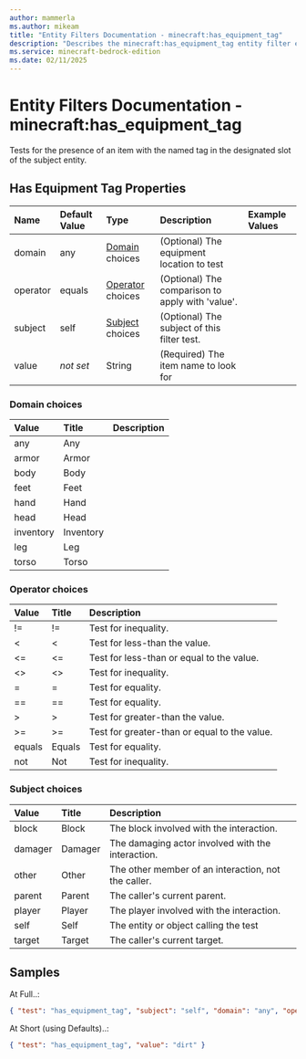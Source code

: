 ```yaml
---
author: mammerla
ms.author: mikeam
title: "Entity Filters Documentation - minecraft:has_equipment_tag"
description: "Describes the minecraft:has_equipment_tag entity filter element"
ms.service: minecraft-bedrock-edition
ms.date: 02/11/2025 
---
```


# Entity Filters Documentation - minecraft:has_equipment_tag

Tests for the presence of an item with the named tag in the designated slot of the subject entity.


## Has Equipment Tag Properties

|Name       |Default Value |Type |Description |Example Values |
|:----------|:-------------|:----|:-----------|:------------- |
| domain | any | [Domain](#domain-choices) choices | (Optional) The equipment location to test |  | 
| operator | equals | [Operator](#operator-choices) choices | (Optional) The comparison to apply with 'value'. |  | 
| subject | self | [Subject](#subject-choices) choices | (Optional) The subject of this filter test. |  | 
| value | *not set* | String | (Required) The item name to look for |  | 

### Domain choices

|Value       |Title |Description |
|:-----------|:-----|:-----------|
| any | Any | |
| armor | Armor | |
| body | Body | |
| feet | Feet | |
| hand | Hand | |
| head | Head | |
| inventory | Inventory | |
| leg | Leg | |
| torso | Torso | |

### Operator choices

|Value       |Title |Description |
|:-----------|:-----|:-----------|
| != | != | Test for inequality.|
| < | < | Test for less-than the value.|
| <= | <= | Test for less-than or equal to the value.|
| <> | <> | Test for inequality.|
| = | = | Test for equality.|
| == | == | Test for equality.|
| > | > | Test for greater-than the value.|
| >= | >= | Test for greater-than or equal to the value.|
| equals | Equals | Test for equality.|
| not | Not | Test for inequality.|

### Subject choices

|Value       |Title |Description |
|:-----------|:-----|:-----------|
| block | Block | The block involved with the interaction.|
| damager | Damager | The damaging actor involved with the interaction.|
| other | Other | The other member of an interaction, not the caller.|
| parent | Parent | The caller's current parent.|
| player | Player | The player involved with the interaction.|
| self | Self | The entity or object calling the test|
| target | Target | The caller's current target.|

## Samples

At Full..: 

```json
{ "test": "has_equipment_tag", "subject": "self", "domain": "any", "operator": "equals", "value": "dirt" }
```

At Short (using Defaults)..: 

```json
{ "test": "has_equipment_tag", "value": "dirt" }
```
